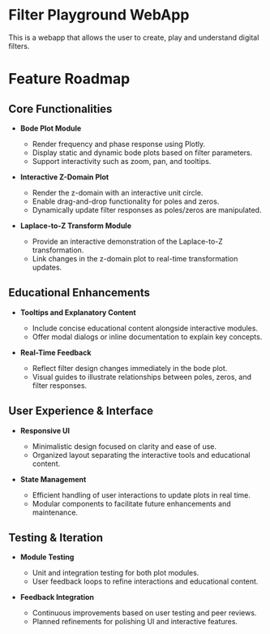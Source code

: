 # Filter Playground WebApp

This is a webapp that allows the user to create, play and understand digital filters.


# Feature Roadmap

## Core Functionalities

- **Bode Plot Module**

  - Render frequency and phase response using Plotly.
  - Display static and dynamic bode plots based on filter parameters.
  - Support interactivity such as zoom, pan, and tooltips.
- **Interactive Z-Domain Plot**

  - Render the z-domain with an interactive unit circle.
  - Enable drag-and-drop functionality for poles and zeros.
  - Dynamically update filter responses as poles/zeros are manipulated.
- **Laplace-to-Z Transform Module**

  - Provide an interactive demonstration of the Laplace-to-Z transformation.
  - Link changes in the z-domain plot to real-time transformation updates.

## Educational Enhancements

- **Tooltips and Explanatory Content**

  - Include concise educational content alongside interactive modules.
  - Offer modal dialogs or inline documentation to explain key concepts.
- **Real-Time Feedback**

  - Reflect filter design changes immediately in the bode plot.
  - Visual guides to illustrate relationships between poles, zeros, and filter responses.

## User Experience & Interface

- **Responsive UI**

  - Minimalistic design focused on clarity and ease of use.
  - Organized layout separating the interactive tools and educational content.
- **State Management**

  - Efficient handling of user interactions to update plots in real time.
  - Modular components to facilitate future enhancements and maintenance.

## Testing & Iteration

- **Module Testing**

  - Unit and integration testing for both plot modules.
  - User feedback loops to refine interactions and educational content.
- **Feedback Integration**

  - Continuous improvements based on user testing and peer reviews.
  - Planned refinements for polishing UI and interactive features.
